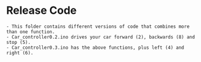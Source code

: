# Release Code
	- This folder contains different versions of code that combines more than one function.
	- Car_controller0.2.ino drives your car forward (2), backwards (8) and stop (5).
	- Car_controller0.3.ino has the above functions, plus left (4) and right (6).

